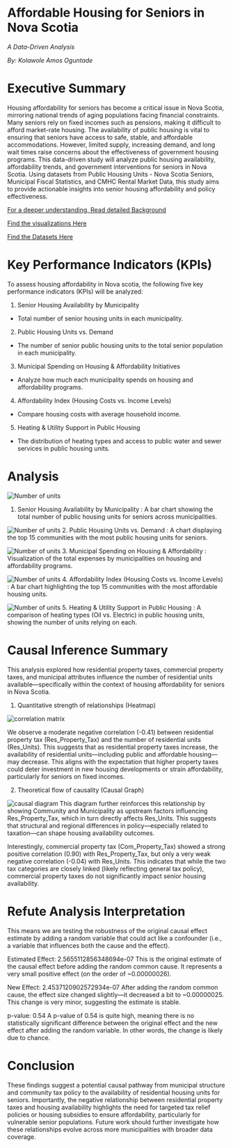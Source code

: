 # Affordable Housing for Seniors in Nova Scotia
*A Data-Driven Analysis*

*By: Kolawole Amos Oguntade*

# Executive Summary
Housing affordability for seniors has become a critical issue in Nova Scotia, mirroring national trends of aging populations facing financial constraints. Many seniors rely on fixed incomes such as pensions, making it difficult to afford market-rate housing. The availability of public housing is vital to ensuring that seniors have access to safe, stable, and affordable accommodations. However, limited supply, increasing demand, and long wait times raise concerns about the effectiveness of government housing programs.
This data-driven study will analyze public housing availability, affordability trends, and government interventions for seniors in Nova Scotia. Using datasets from Public Housing Units - Nova Scotia Seniors, Municipal Fiscal Statistics, and CMHC Rental Market Data, this study aims to provide actionable insights into senior housing affordability and policy effectiveness.

[For a deeper understanding, Read detailed Background](Background.md)

[Find the visualizations Here](IMG)

[Find the Datasets Here](Data)


# Key Performance Indicators (KPIs)
To assess housing affordability in Nova scotia, the following five key performance indicators (KPIs) will be analyzed:
1.	Senior Housing Availability by Municipality
- Total number of senior housing units in each municipality.

2. Public Housing Units vs. Demand
- The number of senior public housing units to the total senior population in each municipality.

3. Municipal Spending on Housing & Affordability Initiatives
- Analyze how much each municipality spends on housing and affordability programs.

4. Affordability Index (Housing Costs vs. Income Levels)
- Compare housing costs with average household income.

5. Heating & Utility Support in Public Housing
- The distribution of heating types and access to public water and sewer services in public housing units.

# Analysis
![Number of units](IMG/figure2.png)
1. Senior Housing Availability by Municipality : A bar chart showing the total number of public housing units for seniors across municipalities.
  
![Number of units](IMG/figure1.png)
2. Public Housing Units vs. Demand : A chart displaying the top 15 communities with the most public housing units for seniors.

![Number of units](IMG/figure3.png)
3. Municipal Spending on Housing & Affordability : Visualization of the total expenses by municipalities on housing and affordability programs.

![Number of units](IMG/firgure4.png)
4. Affordability Index (Housing Costs vs. Income Levels) : A bar chart highlighting the top 15 communities with the most affordable housing units.

![Number of units](IMG/figure5.png)
5. Heating & Utility Support in Public Housing : A comparison of heating types (Oil vs. Electric) in public housing units, showing the number of units relying on each.

# Causal Inference Summary
This analysis explored how residential property taxes, commercial property taxes, and municipal attributes influence the number of residential units available—specifically within the context of housing affordability for seniors in Nova Scotia.

1. Quantitative strength of relationships (Heatmap)

![correlation matrix](IMG/fig7.png)

We observe a moderate negative correlation (-0.41) between residential property tax (Res_Property_Tax) and the number of residential units (Res_Units). This suggests that as residential property taxes increase, the availability of residential units—including public and affordable housing—may decrease. This aligns with the expectation that higher property taxes could deter investment in new housing developments or strain affordability, particularly for seniors on fixed incomes.

2. Theoretical flow of causality (Causal Graph)

![causal diagram](IMG/fig6.png)
This diagram further reinforces this relationship by showing Community and Municipality as upstream factors influencing Res_Property_Tax, which in turn directly affects Res_Units. This suggests that structural and regional differences in policy—especially related to taxation—can shape housing availability outcomes.

Interestingly, commercial property tax (Com_Property_Tax) showed a strong positive correlation (0.90) with Res_Property_Tax, but only a very weak negative correlation (-0.04) with Res_Units. This indicates that while the two tax categories are closely linked (likely reflecting general tax policy), commercial property taxes do not significantly impact senior housing availability.

# Refute Analysis Interpretation
This means we are testing the robustness of the original causal effect estimate by adding a random variable that could act like a confounder (i.e., a variable that influences both the cause and the effect).

Estimated Effect: 2.5655112856348694e-07
This is the original estimate of the causal effect before adding the random common cause. It represents a very small positive effect (on the order of ~0.00000026).

New Effect: 2.4537120902572934e-07
After adding the random common cause, the effect size changed slightly—it decreased a bit to ~0.00000025. This change is very minor, suggesting the estimate is stable.

p-value: 0.54
A p-value of 0.54 is quite high, meaning there is no statistically significant difference between the original effect and the new effect after adding the random variable. In other words, the change is likely due to chance.


# Conclusion

These findings suggest a potential causal pathway from municipal structure and community tax policy to the availability of residential housing units for seniors. Importantly, the negative relationship between residential property taxes and housing availability highlights the need for targeted tax relief policies or housing subsidies to ensure affordability, particularly for vulnerable senior populations. Future work should further investigate how these relationships evolve across more municipalities with broader data coverage.

